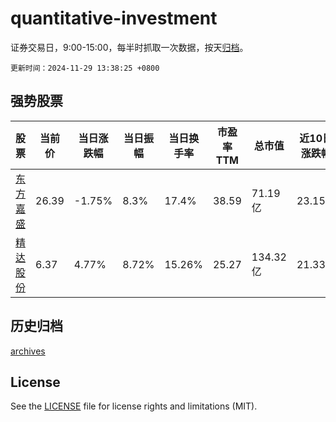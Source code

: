 # quantitative-investment

证券交易日，9:00-15:00，每半时抓取一次数据，按天[归档](archives)。

`更新时间：2024-11-29 13:38:25 +0800`

## 强势股票

|股票|当前价|当日涨跌幅|当日振幅|当日换手率|市盈率TTM|总市值|近10日涨跌幅|
|----|----|----|----|----|----|----|----|
|[东方嘉盛](https://xueqiu.com/S/SZ002889)|26.39|-1.75%|8.3%|17.4%|38.59|71.19亿|23.15%|
|[精达股份](https://xueqiu.com/S/SH600577)|6.37|4.77%|8.72%|15.26%|25.27|134.32亿|21.33%|

## 历史归档

[archives](archives)

## License

See the [LICENSE](LICENSE) file for license rights and limitations (MIT).